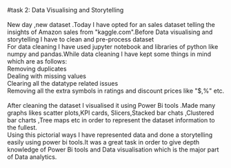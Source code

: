#task 2: Data Visualising and Storytelling<br><br>
New day ,new dataset .Today I have opted for an sales dataset telling the insights of Amazon sales from "kaggle.com".Before Data visualising and storytelling I have to clean and pre-process dataset<br>
For data cleaning I have used jupyter notebook and libraries of python like numpy and pandas.While data cleaning I have kept some things in mind which are as follows:<br>
Removing duplicates<br>
Dealing with missing values<br>
Clearing all the datatype related issues
<br>Removing all the extra symbols in ratings and discount prices like "$,%" etc.<br>
<br>
After cleaning the dataset I visualised it using Power Bi tools .Made many graphs likes scatter plots,KPI cards, Slicers,Stacked bar chats ,Clustered bar charts ,Tree maps etc in order to represent the dataset information to the fullest. <br>
Using this pictorial ways I have represented data and done a storytelling easily using power bi tools.It was a great task in order to give depth knowledge of Power Bi tools and Data visualisation which is the major part of Data analytics. 
